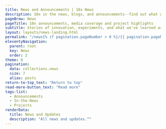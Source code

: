 ```yaml
---
title: News and Announcements | 10x News
description: 10x in the news, blogs, and announcements--find out what we're working on.
pageBrow: News
pageTitle: 10x announcements, media coverage and project highlights
subtitle: Stories of innovation, experiments, and what we've learned as we work toward delivering good-for-people digital solutions.
layout: layouts/news-landing.html
permalink: "/news{% if pagination.pageNumber > 0 %}/{{ pagination.pageNumber }}{% endif %}/index.html"
eleventyNavigation:
  parent: root
  key: News
  order: 2
theme: 8
pagination:
  data: collections.news
  size: 7
  alias: posts
return-to-top_text: "Return to top"
read-more-button_text: "Read more"
tags-list:
  - Announcements
  - In-the-News
  - Projects
renderData:
  title: News and Updates
  description: "All news and updates.”"
---
```

